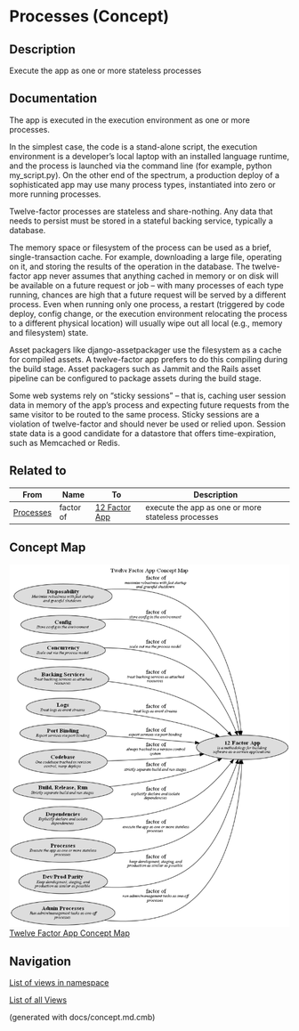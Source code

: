 # Processes (Concept)
## Description
Execute the app as one or more stateless processes

## Documentation
The app is executed in the execution environment as one or more processes.

In the simplest case, the code is a stand-alone script, the execution environment is a
developer’s local laptop with an installed language runtime, and the process is launched
via the command line (for example, python my_script.py). On the other end of the spectrum,
a production deploy of a sophisticated app may use many process types, instantiated into
zero or more running processes.

Twelve-factor processes are stateless and share-nothing. Any data that needs to persist
must be stored in a stateful backing service, typically a database.

The memory space or filesystem of the process can be used as a brief, single-transaction
cache. For example, downloading a large file, operating on it, and storing the results of
the operation in the database. The twelve-factor app never assumes that anything cached in
memory or on disk will be available on a future request or job – with many processes of
each type running, chances are high that a future request will be served by a different
process. Even when running only one process, a restart (triggered by code deploy, config
change, or the execution environment relocating the process to a different physical location)
will usually wipe out all local (e.g., memory and filesystem) state.

Asset packagers like django-assetpackager use the filesystem as a cache for compiled assets.
A twelve-factor app prefers to do this compiling during the build stage. Asset packagers
such as Jammit and the Rails asset pipeline can be configured to package assets during the
build stage.

Some web systems rely on “sticky sessions” – that is, caching user session data in memory
of the app’s process and expecting future requests from the same visitor to be routed to
the same process. Sticky sessions are a violation of twelve-factor and should never be used
or relied upon. Session state data is a good candidate for a datastore that offers
time-expiration, such as Memcached or Redis.

## Related to
| From | Name | To | Description |
|---|---|---|---|
| [Processes](../../software-development/twelve-factor-app/processes.md) | factor of | [12 Factor App](../../software-development/twelve-factor-app/twelve-factor-app.md) | execute the app as one or more stateless processes |

## Concept Map
![Twelve Factor App Concept Map](../../software-development/twelve-factor-app/concept-view.png)
[Twelve Factor App Concept Map](../../software-development/twelve-factor-app/concept-view.md)


## Navigation
[List of views in namespace](./views-in-namespace.md)

[List of all Views](../../views.md)

(generated with docs/concept.md.cmb)
